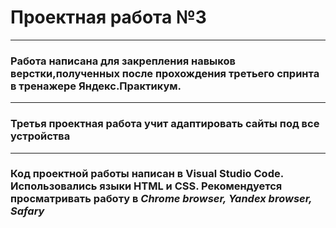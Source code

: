 # Проектная работа №3
________________________________________________________________
### Работа написана для закрепления навыков верстки,полученных после прохождения третьего спринта в тренажере Яндекс.Практикум.
_______________________________________________________________
### Третья проектная работа учит адаптировать сайты под все устройства
________________________________________________________________
### Код проектной работы написан в Visual Studio Code. Использовались языки HTML и CSS. Рекомендуется просматривать работу в *Chrome browser, Yandex browser, Safary*
